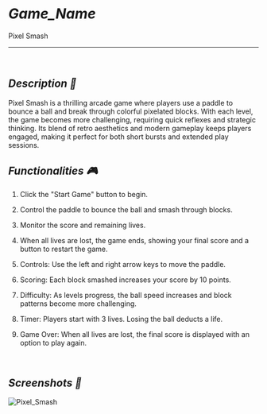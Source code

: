 # *Game_Name* 
Pixel Smash

---

<br>

## *Description 📃*
Pixel Smash is a thrilling arcade game where players use a paddle to bounce a ball and break through colorful pixelated blocks. With each level, the game becomes more challenging, requiring quick reflexes and strategic thinking. Its blend of retro aesthetics and modern gameplay keeps players engaged, making it perfect for both short bursts and extended play sessions.

## *Functionalities 🎮*

1. Click the "Start Game" button to begin.
2. Control the paddle to bounce the ball and smash through blocks.
3. Monitor the score and remaining lives.
4. When all lives are lost, the game ends, showing your final score and a button to restart the game.

1. Controls: Use the left and right arrow keys to move the paddle.
2. Scoring: Each block smashed increases your score by 10 points.
3. Difficulty: As levels progress, the ball speed increases and block patterns become more challenging.
4. Timer: Players start with 3 lives. Losing the ball deducts a life.
5. Game Over: When all lives are lost, the final score is displayed with an option to play again.

<br>

## *Screenshots 📸*
![Pixel_Smash](https://github.com/user-attachments/assets/5ad23783-08c3-405c-bcbc-7adec4b7a8f9)

